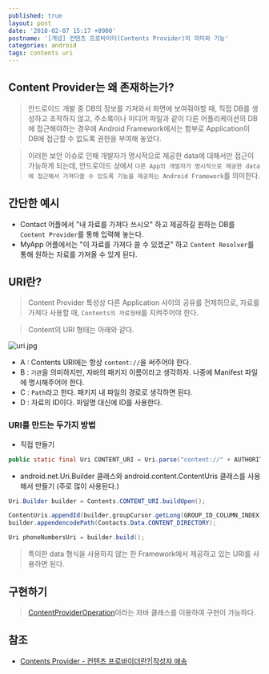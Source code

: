 ```yaml
---
published: true
layout: post
date: '2018-02-07 15:17 +0900'
postname: '[개념] 컨텐츠 프로바이더(Contents Provider)의 의미와 기능'
categories: android
tags: contents uri
---
```

## Content Provider는 왜 존재하는가?

> 안드로이드 개발 중 DB의 정보를 가져와서 화면에 보여줘야할 때, 직접 DB를 생성하고 조작하지 않고, 주소록이나 미디어 파일과 같이 다른 어플리케이션의 DB에 접근해야하는 경우에 Android Framework에서는 함부로 Application이 DB에 접근할 수 없도록 권한을 부여해 놓았다.

> 이러한 보안 이슈로 인해 개발자가 명시적으로 제공한 data에 대해서만 접근이 가능하게 되는데, 안드로이드 상에서 `다른 App의 개발자가 명시적으로 제공한 data에 접근해서 가져다쓸 수 있도록 기능을 제공하는 Android Framework`를 의미한다. 

## 간단한 예시

- Contact 어플에서 "내 자료를 가져다 쓰시오" 하고 제공하길 원하는 DB를 `Content Provider`를 통해 입력해 놓는다.
- MyApp 어플에서는 "이 자료를 가져다 쓸 수 있겠군" 하고 `Content Resolver`를 통해 원하는 자료를 가져올 수 있게 된다.

## URI란?

> Content Provider 특성상 다른 Application 사이의 공유를 전제하므로, 자료를 가져다 사용할 때, `Contents의 자료형태`를 지켜주어야 한다.

> Content의 URI 형태는 아래와 같다.

![uri.jpg]({{site.baseurl}}/posts_img/uri.jpg)


- A : Contents URI에는 항상 `content://`을 써주어야 한다.
- B : `기관`을 의미하지만, 자바의 패키지 이름이라고 생각하자. 나중에 Manifest 파일에 명시해주어야 한다.
- C : `Path`라고 한다. 패키지 내 파일의 경로로 생각하면 된다.
- D : 자료의 ID이다. 파일명 대신에 ID를 사용한다.

### URI를 만드는 두가지 방법

- 직접 만들기

```java
public static final Uri CONTENT_URI = Uri.parse("content://" + AUTHORITY + "/images");
```

- android.net.Uri.Builder 클래스와 android.content.ContentUris 클래스를 사용해서 만들기 (주로 많이 사용된다.)

```java
Uri.Builder builder = Contents.CONTENT_URI.buildUpon();

ContentUris.appendId(builder,groupCursor.getLong(GROUP_ID_COLUMN_INDEX));
builder.appendencodePath(Contacts.Data.CONTENT_DIRECTORY);

Uri phoneNumbersUri = builder.build();
```

> 특이한 data 형식을 사용하지 않는 한 Framework에서 제공하고 있는 URI를 사용하면 된다.

## 구현하기

> [ContentProviderOperation](http://developer.android.com/reference/android/content/ContentProviderOperation.html)이라는 자바 클래스를 이용하여 구현이 가능하다.

## 참조

- [Contents Provider - 컨텐츠 프로바이더란?|작성자 애송](https://blog.naver.com/areema/60165412681)
